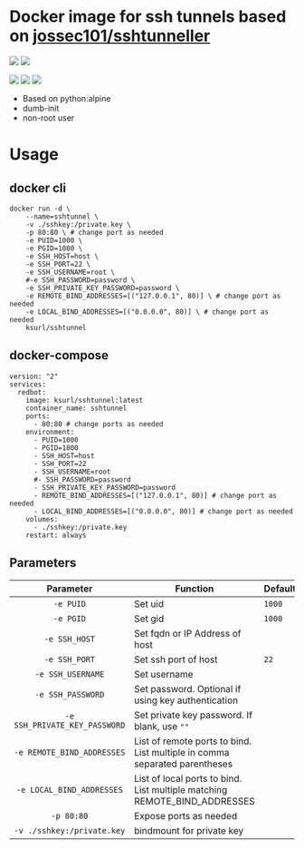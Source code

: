 # Docker image for ssh tunnels based on [jossec101/sshtunneller](https://github.com/jossec101/sshtunneller)

[![](https://img.shields.io/badge/Docker%20Hub--blue)](https://hub.docker.com/r/ksurl/sshtunnel) [![](https://img.shields.io/badge/GitHub%20Container%20Registry--yellow)](https://github.com/users/ksurl/packages/container/package/sshtunnel)

[![](https://img.shields.io/github/v/tag/ksurl/docker-sshtunnel?label=image%20version&logo=docker)](https://hub.docker.com/r/ksurl/sshtunnel) [![](https://img.shields.io/docker/image-size/ksurl/sshtunnel/latest?color=lightgrey&logo=Docker)]() [![](https://img.shields.io/github/workflow/status/ksurl/docker-sshtunnel/build?label=build&logo=Docker)](https://github.com/ksurl/docker-sshtunnel/actions?query=workflow%3Abuild)

* Based on python:alpine
* dumb-init
* non-root user

# Usage

## docker cli

    docker run -d \
        --name=sshtunnel \
        -v ./sshkey:/private.key \
        -p 80:80 \ # change port as needed
        -e PUID=1000 \
        -e PGID=1000 \
        -e SSH_HOST=host \
        -e SSH_PORT=22 \
        -e SSH_USERNAME=root \
        #-e SSH_PASSWORD=password \
        -e SSH_PRIVATE_KEY_PASSWORD=password \
        -e REMOTE_BIND_ADDRESSES=[("127.0.0.1", 80)] \ # change port as needed
        -e LOCAL_BIND_ADDRESSES=[("0.0.0.0", 80)] \ # change port as needed
        ksurl/sshtunnel

## docker-compose 

    version: "2"
    services:
      redbot:
        image: ksurl/sshtunnel:latest
        container_name: sshtunnel
        ports:
          - 80:80 # change ports as needed
        environment:
          - PUID=1000
          - PGID=1000
          - SSH_HOST=host
          - SSH_PORT=22
          - SSH_USERNAME=root
          #- SSH_PASSWORD=password
          - SSH_PRIVATE_KEY_PASSWORD=password
          - REMOTE_BIND_ADDRESSES=[("127.0.0.1", 80)] # change port as needed
          - LOCAL_BIND_ADDRESSES=[("0.0.0.0", 80)] # change port as needed
        volumes:
          - ./sshkey:/private.key
        restart: always

## Parameters

| Parameter | Function | Default |
| :----: | --- | --- |
| `-e PUID` | Set uid | `1000` |
| `-e PGID` | Set gid | `1000` |
| `-e SSH_HOST` | Set fqdn or IP Address of host | |
| `-e SSH_PORT` | Set ssh port of host | `22` |
| `-e SSH_USERNAME` | Set username | |
| `-e SSH_PASSWORD` | Set password. Optional if using key authentication | | 
| `-e SSH_PRIVATE_KEY_PASSWORD` | Set private key password. If blank, use `""` | |
| `-e REMOTE_BIND_ADDRESSES` | List of remote ports to bind. List multiple in comma separated parentheses | |
| `-e LOCAL_BIND_ADDRESSES` | List of local ports to bind. List multiple matching REMOTE_BIND_ADDRESSES | |
| `-p 80:80` | Expose ports as needed | |
| `-v ./sshkey:/private.key` | bindmount for private key | |
